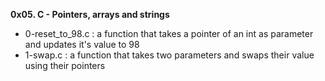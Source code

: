 **0x05. C - Pointers, arrays and strings**
* 0-reset_to_98.c : a function that takes a pointer of an int as parameter and updates it's value to 98
* 1-swap.c : a function that takes two parameters and swaps their value using their pointers

